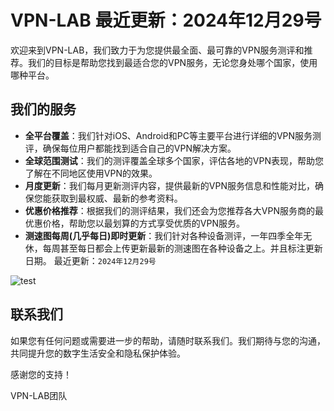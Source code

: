 # VPN-LAB 最近更新：2024年12月29号

欢迎来到VPN-LAB，我们致力于为您提供最全面、最可靠的VPN服务测评和推荐。我们的目标是帮助您找到最适合您的VPN服务，无论您身处哪个国家，使用哪种平台。

## 我们的服务

- **全平台覆盖**：我们针对iOS、Android和PC等主要平台进行详细的VPN服务测评，确保每位用户都能找到适合自己的VPN解决方案。
- **全球范围测试**：我们的测评覆盖全球多个国家，评估各地的VPN表现，帮助您了解在不同地区使用VPN的效果。
- **月度更新**：我们每月更新测评内容，提供最新的VPN服务信息和性能对比，确保您能获取到最权威、最新的参考资料。
- **优惠价格推荐**：根据我们的测评结果，我们还会为您推荐各大VPN服务商的最优惠价格，帮助您以最划算的方式享受优质的VPN服务。
- **测速图每周(几乎每日)即时更新**：我们针对各种设备测评，一年四季全年无休，每周甚至每日都会上传更新最新的测速图在各种设备之上。并且标注更新日期。
最近更新：`2024年12月29号`


![test](https://wall101.github.io/assets/speed_test/vpn_performance_comparison.png)



## 联系我们

如果您有任何问题或需要进一步的帮助，请随时联系我们。我们期待与您的沟通，共同提升您的数字生活安全和隐私保护体验。

感谢您的支持！

VPN-LAB团队